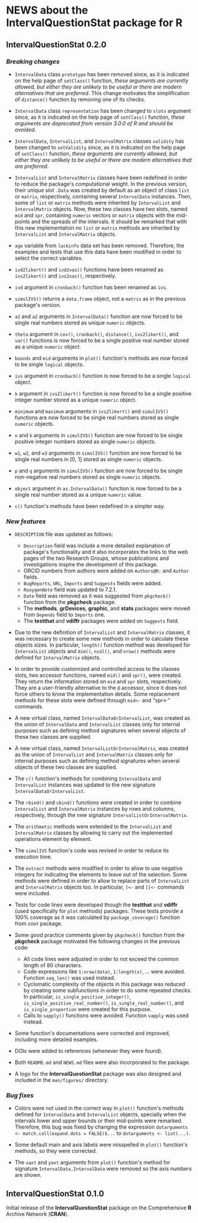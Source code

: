 # **NEWS about the IntervalQuestionStat package for R**

## **IntervalQuestionStat 0.2.0**

### *Breaking changes*

* `IntervalData` class `prototype` has been removed since, as it is indicated
  on the help page of `setClass()` function, *these arguments are currently
  allowed, but either they are unlikely to be useful or there are modern
  alternatives that are preferred*. This change motivates the simplification
  of `distance()` function by removing one of its checks.

* `IntervalData` class `representation` has been changed to `slots` argument
  since, as it is indicated on the help page of `setClass()` function, *these
  arguments are deprecated from version 3.0.0 of R and should be avoided*.
  
* `IntervalData`, `IntervalList`, and `IntervalMatrix` classes `validity` has
  been changed to `setValidity` since, as it is indicated on the help page of
  `setClass()` function, *these arguments are currently allowed, but either they
  are unlikely to be useful or there are modern alternatives that are
  preferred*.
  
* `IntervalList` and `IntervalMatrix` classes have been redefined in order to
  reduce the package's computational weight. In the previous version, their
  unique slot `.Data` was created by default as an object of class `list` or
  `matrix`, respectively, containing several `IntervalData` instances. Then,
  some of `list` or `matrix` methods were inherited by `IntervalList` and
  `IntervalMatrix` objects. Now, these two classes have two slots, named `mid`
  and `spr`, containing `numeric` vectors or `matrix` objects with the
  mid-points and the spreads of the intervals. It should be remarked that with
  this new implementation no `list` or `matrix` methods are inherited by
  `IntervalList` and `IntervalMatrix` objects.

* `age` variable from `lackinfo` data set has been removed. Therefore,
  the examples and tests that use this data have been modified in order
  to select the correct variables.

* `ivd2likert()` and `ivd2vas()` functions have been renamed as
  `ivs2likert()` and `ivs2vas()`, respectively.

* `ivd` argument in `cronbach()` function has been renamed as `ivs`.

* `simulIVS()` returns a `data.frame` object, not a `matrix` as in the previous
  package's version.

* `a1` and `a2` arguments in `IntervalData()` function are now forced to be
  single real numbers stored as unique `numeric` objects.
  
* `theta` argument in `cov()`, `cronbach()`, `distance()`, `ivs2likert()`, and
  `var()` functions is now forced to be a single positive real number stored
  as a unique `numeric` object.

* `bounds` and  `mid` arguments in `plot()` function's methods are now forced
  to be single `logical` objects.
  
* `ivs` argument in `cronbach()` function is now forced
  to be a single `logical` object.

* `k` argument in `ivs2likert()` function is now forced to be a single
  positive integer number stored as a unique `numeric` object.

* `minimum` and `maximum` arguments in `ivs2likert()` and `simulIVS()` functions
  are now forced to be single real numbers stored as single `numeric` objects.

* `n` and `k` arguments in `simulIVS()` function are now forced to be single
  positive integer numbers stored as single `numeric` objects.

* `w1`, `w2`, and `w3` arguments in `simulIVS()` function are now forced to be
  single real numbers in [0, 1] stored as single `numeric` objects.

* `p` and `q` arguments in `simulIVS()` function are now forced to be single
  non-negative real numbers stored as single `numeric` objects.

* `object` argument in `as.IntervalData()` function is now forced to be a single
  real number stored as a unique `numeric` value.
  
* `c()` function's methods have been redefined in a simpler way.

### *New features*

* `DESCRIPTION` file was updated as follows:
  - `Description` field was include a more detailed explanation of package's
    functionality and it also incorporates the links to the web pages of the
    two Research Groups, whose publications and investigations inspire the
    development of this package.
  - ORCID numbers from authors were added on `Authors@R:` and `Author` fields.
  - `BugReports`, `URL`, `Imports` and `Suggests` fields were added.
  - `RoxygenNote` field was updated to 7.2.1.
  - `Date` field was removed as it was suggested from `pkgcheck()` function from
    the **pkgcheck** package.
  - The **methods**, **grDevices**, **graphic**, and **stats** packages were
    moved from `Depends` field to `Imports` one.
  - The **testthat** and **vdiffr** packages were added on `Suggests` field.
  
* Due to the new definition of `IntervalList` and `IntervalMatrix` classes, it
  was necessary to create some new methods in order to calculate these objects
  sizes. In particular, `length()` function method was developed for
  `IntervalList` objects and `dim()`, `ncol()`, and `nrow()` methods were
  defined for `IntervalMatrix` objects.
  
* In order to provide customized and controlled access to the classes slots, two
  accessor functions, named `mid()` and `spr()`, were created. They return the
  information stored on `mid` and `spr` slots, respectively. They are a
  user-friendly alternative to the `@` accessor, since it does not force others
  to know the implementation details. Some replacement methods for these slots
  were defined through `mid<-` and "spr<-" commands.
  
* A new virtual class, named `IntervalDataOrIntervalList`, was created as the
  union of `IntervalData` and `IntervalList` classes only for internal purposes
  such as defining method signatures when several objects of these two classes
  are supplied.

* A new virtual class, named `IntervalListOrIntervalMatrix`, was created as the
  union of `IntervalList` and `IntervalMatrix` classes only for internal purposes
  such as defining method signatures when several objects of these two classes
  are supplied.

* The `c()` function's methods for combining `IntervalData` and `IntervalList`
  instances was updated to the new signature `IntervalDataOrIntervalList`.

* The `rbind()` and `cbind()` functions were created in order to combine
  `IntervalList` and `IntervalMatrix` instances by rows and columns,
  respectively, through the new signature `IntervalListOrIntervalMatrix`.

* The `arithmetic` methods were extended to the `IntervalList` and
  `IntervalMatrix` classes by allowing to carry out the implemented operations
  element by element.

* The `simulIVS` function's code was revised in order to reduce its execution
  time.

* The `extract` methods were modified in order to allow to use negative integers
  for indicating the elements to leave out of the selection. Some methods were
  defined in order to allow to replace parts of `IntervalList` and
  `IntervalMatrix` objects too. In particular, `[<-` and `[[<-` commands were
  included.

* Tests for code lines were developed though the **testthat** and **vdiffr**
  (used specifically for `plot` methods) packages. These tests provide a 100%
  coverage as it was calculated by `package_coverage()` function from *covr*
  package.
  
* Some good practice comments given by `pkgcheck()` function from the
  **pkgcheck** package motivated the following changes in the previous code:
  - All code lines were adjusted in order to not exceed the common length
    of 80 characters.
  - Code expressions like `1:nrow(data)`, `1:length(x)`, ... were avoided.
    Function `seq_len()` was used instead.
  - Cyclomatic complexity of the objects in this package was reduced by creating
    some subfunctions in order to do some repeated checks. In particular,
    `is_single_positive_integer()`, `is_single_positive_real_number()`,
    `is_single_real_number()`, and `is_single_proportion` were created for this
    purpose.
  - Calls to `sapply()` functions were avoided. Function `vapply` was used
    instead. 

* Some function's documentations were corrected and improved, including more
  detailed examples.

* DOIs were added to references (whenever they were found).

* Both `README.md` and `NEWS.md` files were also incorporated to the package.

* A logo for the **IntervalQuestionStat** package was also designed and included
  in the `man/figures/` directory.

### *Bug fixes*

* Colors were not used in the correct way in `plot()` function's methods defined
  for `IntervalData` and `IntervalList` objects, specially when the intervals
  lower and upper bounds or their mid-points were remarked. Therefore, this bug
  was fixed by changing the expression
  `dotarguments <- match.call(expand.dots = FALSE)$...` to
  `dotarguments <- list(...)`.

* Some default main and axis labels were misspelled in `plot()` function's
  methods, so they were corrected.

* The `xaxt` and `yaxt` arguments from `plot()` function's method for
  signature `IntervalData,IntervalData` were removed so the axis numbers
  are shown.

## **IntervalQuestionStat 0.1.0**

Initial release of the **IntervalQuestionStat** package on the Comprehensive
**R** Archive Network (**CRAN**). 
